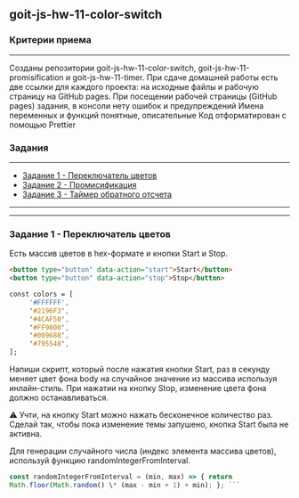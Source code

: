 ## goit-js-hw-11-color-switch

### Критерии приема

<hr />

Созданы репозитории goit-js-hw-11-color-switch, goit-js-hw-11-promisification и
goit-js-hw-11-timer. При сдаче домашней работы есть две ссылки для каждого
проекта: на исходные файлы и рабочую страницу на GitHub pages. При посещении
рабочей страницы (GitHub pages) задания, в консоли нету ошибок и предупреждений
Имена переменных и функций понятные, описательные Код отформатирован с помощью
Prettier

### Задания

<hr />

- [Задание 1 - Переключатель цветов](./color-switch/README.md)
- [Задание 2 - Промисификация](./promisification/README.md)
- [Задание 3 - Таймер обратного отсчета](./timer/README.md)

<hr />
<hr />

### Задание 1 - Переключатель цветов

Есть массив цветов в hex-формате и кнопки Start и Stop.

```html
<button type="button" data-action="start">Start</button>
<button type="button" data-action="stop">Stop</button>
```

```css
const colors = [
     '#FFFFFF',
     '#2196F3',
     '#4CAF50',
     '#FF9800',
     '#009688',
     '#795548',
];
```

Напиши скрипт, который после нажатия кнопки Start, раз в секунду меняет цвет
фона body на случайное значение из массива используя инлайн-стиль. При нажатии
на кнопку Stop, изменение цвета фона должно останавливаться.

⚠️ Учти, на кнопку Start можно нажать бесконечное количество раз. Сделай так,
чтобы пока изменение темы запушено, кнопка Start была не активна.

Для генерации случайного числа (индекс элемента массива цветов), используй
функцию randomIntegerFromInterval.

````Javascript
const randomIntegerFromInterval = (min, max) => { return
Math.floor(Math.random() \* (max - min + 1) + min); }; ```
````
